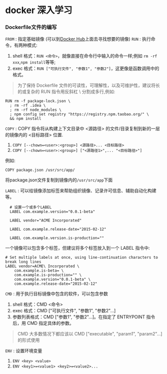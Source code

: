 # docker 深入学习

### Dockerfile文件的编写

 `FROM` : 指定基础镜像 (可以到[Docker Hub](https://hub.docker.com/)上面去寻找想要的镜像)
 `RUN`  : 执行命令，有两种模式: 
  1. shell 格式：`RUN <命令>`，就像直接在命令行中输入的命令一样;例如 `rm -rf xxx`,`npm install`等等;
  2. exec 格式：`RUN ["可执行文件", "参数1", "参数2"]`，这更像是函数调用中的格式。
  >为了保持 Dockerfile 文件的可读性，可理解性，以及可维护性，建议将长的或复杂的 RUN 指令用反斜杠 \ 分割成多行,例如:

  ```
  RUN rm -f package-lock.json \
    ; rm -rf .idea \
    ; rm -rf node_modules \
    ; npm config set registry "https://registry.npm.taobao.org/" \
    && npm install
  ```

  `COPY` : COPY 指令将从构建上下文目录中 <源路径> 的文件/目录复制到新的一层的镜像内的 <目标路径> 位置.
  1. `COPY [--chown=<user>:<group>] <源路径>... <目标路径>`
  2. `COPY [--chown=<user>:<group>] ["<源路径1>",... "<目标路径>"]`

  例如:
  ```
  COPY package.json /usr/src/app/
  ```
  将package.json文件复制到镜像内的`/usr/src/app`下面

  `LABEL` : 可以给镜像添加标签来帮助组织镜像、记录许可信息、辅助自动化构建等。
  ```
    # 设置一个或多个LABEL
    LABEL com.example.version="0.0.1-beta"

    LABEL vendor="ACME Incorporated"

    LABEL com.example.release-date="2015-02-12"

    LABEL com.example.version.is-production=""
  ```

  一个镜像可以包含多个标签，但建议将多个标签放入到一个 LABEL 指令中:
  ```
  # Set multiple labels at once, using line-continuation characters to break long lines
  LABEL vendor=ACME\ Incorporated \
      com.example.is-beta= \
      com.example.is-production="" \
      com.example.version="0.0.1-beta" \
      com.example.release-date="2015-02-12"
  ```
  
  `CMD` : 用于执行目标镜像中包含的软件，可以包含参数
   1. shell 格式：CMD <命令>
   2. exec 格式：CMD ["可执行文件", "参数1", "参数2"...]
   3. 参数列表格式：CMD ["参数1", "参数2"...]。在指定了 ENTRYPOINT 指令后，用 CMD 指定具体的参数。
   >CMD 大多数情况下都应该以 CMD ["executable", "param1", "param2"...] 的形式使用
   

   `ENV` : 设置环境变量
   1. `ENV <key> <value>`
   2. `ENV <key1>=<value1> <key2>=<value2>...`

   
